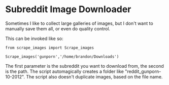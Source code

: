 Subreddit Image Downloader
================================

Sometimes I like to collect large galleries of images, but I don't
want to manually save them all, or even do quality control.

This can be invoked like so:

    from scrape_images import Scrape_images

    Scrape_images('gunporn','/home/brandon/Downloads')

The first parameter is the subreddit you want to download from, the
second is the path. The script automagically creates a folder like 
"reddit_gunporn-10-2012". The script also doesn't duplicate images,
based on the file name.